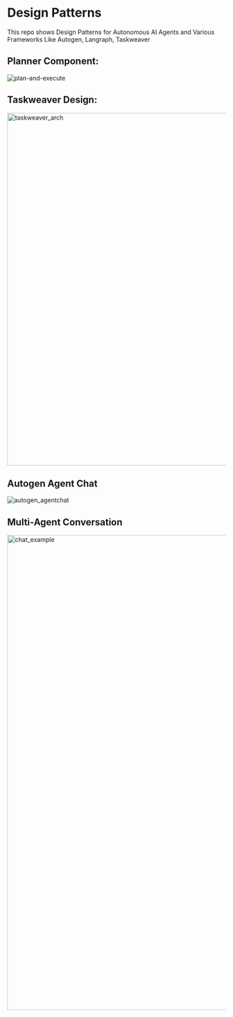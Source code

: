 # Design Patterns
This repo shows Design Patterns for Autonomous AI Agents and Various Frameworks Like Autogen, Langraph, Taskweaver

## Planner Component:
![plan-and-execute](https://github.com/NisaarAgharia/Design-AI-Agents/assets/22457544/4361972e-acaa-427a-96c7-37d842c42448)

## Taskweaver Design:
<img width="812" alt="taskweaver_arch" src="https://github.com/NisaarAgharia/AI-Agents/assets/22457544/0157a33b-a50e-4990-bbe5-c2c5c104d856">

## Autogen Agent Chat
![autogen_agentchat](https://github.com/NisaarAgharia/AI-Agents/assets/22457544/1cd7ba29-2ad5-4fa6-94b2-c5e45a6c7eb9)

## Multi-Agent Conversation
<img width="1094" alt="chat_example" src="https://github.com/NisaarAgharia/AI-Agents/assets/22457544/04daadfa-abc4-4548-9f6e-b9425f25c4cb">
